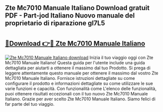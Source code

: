## Zte Mc7010 Manuale Italiano Download gratuit PDF - Part-jod Italiano Nuovo manuale del proprietario di riparazione gI7L5

# <h2><a href="http://df9n9f.blite.top/?on=Zte+Mc7010+Manuale+Italiano">🔗Download 👉🔴 Zte Mc7010 Manuale Italiano</a></h2>

[![Zte Mc7010 Manuale Italiano download](https://i.imgur.com/lujVjoI.png)](http://df9n9f.blite.top/?on=Zte+Mc7010+Manuale+Italiano)
Inizia il tuo viaggio oggi con Zte Mc7010 Manuale Italiano! Questa guida per l'utente include una guida dettagliata per aiutarti a ottenere il massimo dal tuo Prodotto. Si prega di leggere attentamente questo manuale per ottenere il massimo dal vostro Zte Mc7010 Manuale Italiano. Fornisce istruzioni dettagliate su come configurare il prodotto e informazioni dettagliate su come utilizzare le sue varie funzioni e capacità. Con funzionalità come L'elenco delle funzionalità, puoi ottenere risultati eccezionali con il tuo nuovo Zte Mc7010 Manuale Italiano. Grazie per aver scelto Zte Mc7010 Manuale Italiano. Siamo felici di far parte del tuo viaggio.
